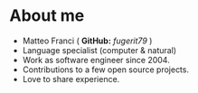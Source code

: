 # About me

<v-clicks depth="1">

* Matteo Franci ( **GitHub:** *fugerit79* )
* Language specialist (computer & natural)
* Work as software engineer since 2004.
* Contributions to a few open source projects.
* Love to share experience.

</v-clicks>